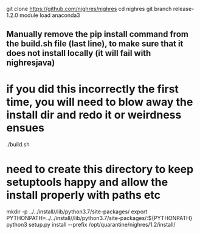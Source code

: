 git clone https://github.com/nighres/nighres
cd nighres
git branch release-1.2.0
module load anaconda3
## Manually remove the pip install command from the build.sh file (last line), to make sure that it does not install locally (it will fail with nighresjava)
# if you did this incorrectly the first time, you will need to blow away the install dir and redo it or weirdness ensues
./build.sh
# need to create this directory to keep setuptools happy and allow the install properly with paths etc
mkdir -p ../../install//lib/python3.7/site-packages/
export PYTHONPATH=../../install//lib/python3.7/site-packages/:${PYTHONPATH}
python3 setup.py install --prefix /opt/quarantine/nighres/1.2/install/

